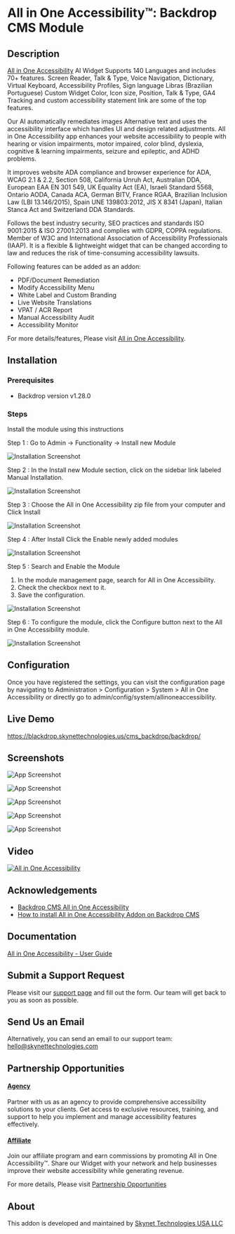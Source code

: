 # All in One Accessibility™: Backdrop CMS Module

## Description
[All in One Accessibility](https://www.skynettechnologies.com/all-in-one-accessibility) AI Widget Supports 140 Languages and includes 70+ features. Screen Reader, Talk & Type, Voice Navigation, Dictionary, Virtual Keyboard, Accessibility Profiles, Sign language Libras (Brazilian Portuguese) Custom Widget Color, Icon size, Position, Talk & Type, GA4 Tracking and custom accessibility statement link are some of the top features.

Our AI automatically remediates images Alternative text and uses the accessibility interface which handles UI and design related adjustments. All in One Accessibility app enhances your website accessibility to people with hearing or vision impairments, motor impaired, color blind, dyslexia, cognitive & learning impairments, seizure and epileptic, and ADHD problems.

It improves website ADA compliance and browser experience for ADA, WCAG 2.1 & 2.2, Section 508, California Unruh Act, Australian DDA, European EAA EN 301 549, UK Equality Act (EA), Israeli Standard 5568, Ontario AODA, Canada ACA, German BITV, France RGAA, Brazilian Inclusion Law (LBI 13.146/2015), Spain UNE 139803:2012, JIS X 8341 (Japan), Italian Stanca Act and Switzerland DDA Standards.

Follows the best industry security, SEO practices and standards ISO 9001:2015 & ISO 27001:2013 and complies with GDPR, COPPA regulations. Member of W3C and International Association of Accessibility Professionals (IAAP). It is a flexible & lightweight widget that can be changed according to law and reduces the risk of time-consuming accessibility lawsuits.

Following features can be added as an addon:
- PDF/Document Remediation
- Modify Accessibility Menu
- White Label and Custom Branding
- Live Website Translations
- VPAT / ACR Report
- Manual Accessibility Audit
- Accessibility Monitor

For more details/features, Please visit [All in One Accessibility](https://www.skynettechnologies.com/all-in-one-accessibility).

## Installation

### Prerequisites
- Backdrop version v1.28.0

### Steps

Install the module using this instructions

Step 1 : Go to Admin -> Functionality -> Install new Module

![Installation Screenshot](image/screenshot1.png)

Step 2 : In the Install new Module section, click on the sidebar link labeled Manual Installation.

![Installation Screenshot](image/screenshot2.png)

Step 3 : Choose the All in One Accessibility zip file from your computer and Click Install

![Installation Screenshot](image/screenshot3.png)

Step 4 : After Install Click the Enable newly added modules

![Installation Screenshot](image/screenshot4.png)

Step 5 : Search and Enable the Module
1. In the module management page, search for All in One Accessibility.
2. Check the checkbox next to it.
3. Save the configuration.

![Installation Screenshot](image/screenshot8.png)

Step 6 : To configure the module, click the Configure button next to the All in One Accessibility module.

![Installation Screenshot](image/screenshot6.png)

## Configuration

Once you have registered the settings, you can visit the configuration page by navigating to Administration > Configuration > System > All in One Accessibility or directly go to admin/config/system/allinoneaccessibility.

## Live Demo
https://blackdrop.skynettechnologies.us/cms_backdrop/backdrop/

## Screenshots

![App Screenshot](https://www.skynettechnologies.com/sites/default/files/Screenshot-1.jpg?v=1)

![App Screenshot](https://www.skynettechnologies.com/sites/default/files/Screenshot-2.jpg?v=1)

![App Screenshot](https://www.skynettechnologies.com/sites/default/files/Screenshot-3.jpg?v=1)

![App Screenshot](https://www.skynettechnologies.com/sites/default/files/Screenshot-4.jpg?v=1)

![App Screenshot](https://www.skynettechnologies.com/sites/default/files/Screenshot-5.jpg?v=1)

## Video

[![All in One Accessibility](https://img.youtube.com/vi/czwC0PKIqkc/0.jpg)](https://www.youtube.com/watch?v=czwC0PKIqkc)

## Acknowledgements

- [Backdrop CMS All in One Accessibility](https://www.skynettechnologies.com/backdrop-website-accessibility)
- [How to install All in One Accessibility Addon on Backdrop CMS](https://www.skynettechnologies.com/blog/backdrop-web-accessibility-widget-installation)

## Documentation

[All in One Accessibility - User Guide](https://www.skynettechnologies.com/sites/default/files/accessibility-widget-features-list.pdf)

## Submit a Support Request

Please visit our [support page](https://www.skynettechnologies.com/report-accessibility-problem) and fill out the form. Our team will get back to you as soon as possible.

## Send Us an Email

Alternatively, you can send an email to our support team:
[hello@skynettechnologies.com](mailto:hello@skynettechnologies.com)

## Partnership Opportunities

#### [Agency](https://www.skynettechnologies.com/agency-partners)

Partner with us as an agency to provide comprehensive accessibility solutions to your clients. Get access to exclusive resources, training, and support to help you implement and manage accessibility features effectively.

#### [Affiliate](https://www.skynettechnologies.com/affiliate-partner)

Join our affiliate program and earn commissions by promoting All in One Accessibility™. Share our Widget with your network and help businesses improve their website accessibility while generating revenue.

For more details, Please visit [Partnership Opportunities](https://www.skynettechnologies.com/partner-program)

## About

This addon is developed and maintained by [Skynet Technologies USA LLC](https://www.skynettechnologies.com)


